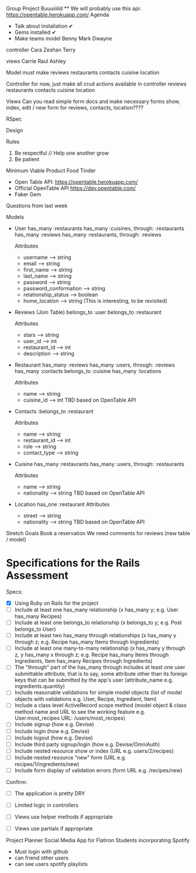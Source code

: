 Group Project Buuuiiiild
** We will probably use this api: https://opentable.herokuapp.com/
Agenda
  - Talk about installation ✔
  - Gems installed ✔
  - Make teams
model
Benny
Mark
Dwayne

controller
Cara
Zeshan
Terry

views
Carrie
Raul
Ashley




Model 
 must make
 reviews
 restaurants
 contacts
 cuisine
 location

Controller
for now, just make all crud actions available in controller
 reviews
 restaurants
 contacts
 cuisine
 location

Views
Can you read simple form docs and make necessary forms
show, index, 
edit / new form for reviews, contacts, location????





RSpec

Design
  

Rules
1. Be respectful // Help one another grow
2. Be patient


Minimum Viable Product
Food Tinder
  - Open Table API: https://opentable.herokuapp.com/
  - Official OpenTable API https://dev.opentable.com/
  - Faker Gem

Questions from last week


  Models
  - User
    has_many :restaurants
    has_many :cuisines, through: :restaurants
    has_many :reviews
    has_many :restaurants, through: :reviews

    Attributes
    - username                 --> string
    - email                    --> string
    - first_name               --> string
    - last_name                --> string
    - password                 --> string
    - password_conformation    --> string
    - relationship_status      --> boolean
    - home_location            --> string (This is interesting, to be revisited)
    
  - Reviews (Join Table)
    belongs_to :user
    belongs_to :restaurant

    Attributes
    - stars          --> string
    - user_id        --> int
    - restaurant_id  --> int
    - description    --> string

  - Restaurant
    has_many :reviews
    has_many :users, through: :reviews
    has_many :contacts
    belongs_to :cuisine
    has_many :locations

    Attributes
    - name          --> string
    - cuisine_id    --> int
    TBD based on OpenTable API


  - Contacts
    :belongs_to :restaurant

    Attributes
    - name              --> string
    - restaurant_id     --> int
    - role              --> string
    - contact_type      --> string

  - Cuisine
    has_many :restaurants
    has_many :users, through: :restaurants

    Attributes
      - name              --> string
      - nationality       --> string
      TBD based on OpenTable API

  - Location
    has_one :restaurant
    Attributes
      - street              --> string
      - nationality       --> string
      TBD based on OpenTable API

Stretch Goals
Book a reservation
We need comments for reviews (new table / model)



# Specifications for the Rails Assessment

Specs:
- [x] Using Ruby on Rails for the project
- [ ] Include at least one has_many relationship (x has_many y; e.g. User has_many Recipes) 
- [ ] Include at least one belongs_to relationship (x belongs_to y; e.g. Post belongs_to User)
- [ ] Include at least two has_many through relationships (x has_many y through z; e.g. Recipe has_many Items through Ingredients)
- [ ] Include at least one many-to-many relationship (x has_many y through z, y has_many x through z; e.g. Recipe has_many Items through Ingredients, Item has_many Recipes through Ingredients)
- [ ] The "through" part of the has_many through includes at least one user submittable attribute, that is to say, some attribute other than its foreign keys that can be submitted by the app's user (attribute_name e.g. ingredients.quantity)
- [ ] Include reasonable validations for simple model objects (list of model objects with validations e.g. User, Recipe, Ingredient, Item)
- [ ] Include a class level ActiveRecord scope method (model object & class method name and URL to see the working feature e.g. User.most_recipes URL: /users/most_recipes)
- [ ] Include signup (how e.g. Devise)
- [ ] Include login (how e.g. Devise)
- [ ] Include logout (how e.g. Devise)
- [ ] Include third party signup/login (how e.g. Devise/OmniAuth)
- [ ] Include nested resource show or index (URL e.g. users/2/recipes)
- [ ] Include nested resource "new" form (URL e.g. recipes/1/ingredients/new)
- [ ] Include form display of validation errors (form URL e.g. /recipes/new)

Confirm:
- [ ] The application is pretty DRY
- [ ] Limited logic in controllers
- [ ] Views use helper methods if appropriate
- [ ] Views use partials if appropriate


Project Planner
Social Media App for Flatiron Students incorporating Spotify
 - Must login with github
 - can friend other users
 - can see users spotify playlists
